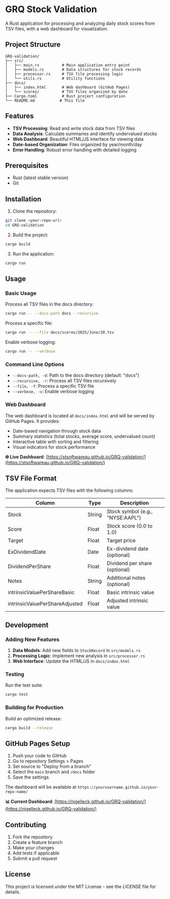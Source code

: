 # GRQ Stock Validation

A Rust application for processing and analyzing daily stock scores from TSV files, with a web dashboard for visualization.

## Project Structure

```
GRQ-validation/
├── src/
│   ├── main.rs          # Main application entry point
│   ├── models.rs        # Data structures for stock records
│   ├── processor.rs     # TSV file processing logic
│   └── utils.rs         # Utility functions
├── docs/
│   ├── index.html       # Web dashboard (GitHub Pages)
│   └── scores/          # TSV files organized by date
├── Cargo.toml           # Rust project configuration
└── README.md           # This file
```

## Features

- **TSV Processing**: Read and write stock data from TSV files
- **Data Analysis**: Calculate summaries and identify undervalued stocks
- **Web Dashboard**: Beautiful HTML/JS interface for viewing data
- **Date-based Organization**: Files organized by year/month/day
- **Error Handling**: Robust error handling with detailed logging

## Prerequisites

- Rust (latest stable version)
- Git

## Installation

1. Clone the repository:
```bash
git clone <your-repo-url>
cd GRQ-validation
```

2. Build the project:
```bash
cargo build
```

3. Run the application:
```bash
cargo run
```

## Usage

### Basic Usage

Process all TSV files in the docs directory:
```bash
cargo run -- --docs-path docs --recursive
```

Process a specific file:
```bash
cargo run -- --file docs/scores/2025/June/20.tsv
```

Enable verbose logging:
```bash
cargo run -- --verbose
```

### Command Line Options

- `--docs-path, -d`: Path to the docs directory (default: "docs")
- `--recursive, -r`: Process all TSV files recursively
- `--file, -f`: Process a specific TSV file
- `--verbose, -v`: Enable verbose logging

### Web Dashboard

The web dashboard is located at `docs/index.html` and will be served by GitHub Pages. It provides:

- Date-based navigation through stock data
- Summary statistics (total stocks, average score, undervalued count)
- Interactive table with sorting and filtering
- Visual indicators for stock performance

**🌐 Live Dashboard**: [https://stsoftwareau.github.io/GRQ-validation/](https://stsoftwareau.github.io/GRQ-validation/)

## TSV File Format

The application expects TSV files with the following columns:

| Column | Type | Description |
|--------|------|-------------|
| Stock | String | Stock symbol (e.g., "NYSE:AAPL") |
| Score | Float | Stock score (0.0 to 1.0) |
| Target | Float | Target price |
| ExDividendDate | Date | Ex-dividend date (optional) |
| DividendPerShare | Float | Dividend per share (optional) |
| Notes | String | Additional notes (optional) |
| intrinsicValuePerShareBasic | Float | Basic intrinsic value |
| intrinsicValuePerShareAdjusted | Float | Adjusted intrinsic value |

## Development

### Adding New Features

1. **Data Models**: Add new fields to `StockRecord` in `src/models.rs`
2. **Processing Logic**: Implement new analysis in `src/processor.rs`
3. **Web Interface**: Update the HTML/JS in `docs/index.html`

### Testing

Run the test suite:
```bash
cargo test
```

### Building for Production

Build an optimized release:
```bash
cargo build --release
```

## GitHub Pages Setup

1. Push your code to GitHub
2. Go to repository Settings > Pages
3. Set source to "Deploy from a branch"
4. Select the `main` branch and `/docs` folder
5. Save the settings

The dashboard will be available at `https://yourusername.github.io/your-repo-name/`

**📊 Current Dashboard**: [https://nigelleck.github.io/GRQ-validation/](https://nigelleck.github.io/GRQ-validation/)

## Contributing

1. Fork the repository
2. Create a feature branch
3. Make your changes
4. Add tests if applicable
5. Submit a pull request

## License

This project is licensed under the MIT License - see the LICENSE file for details.
